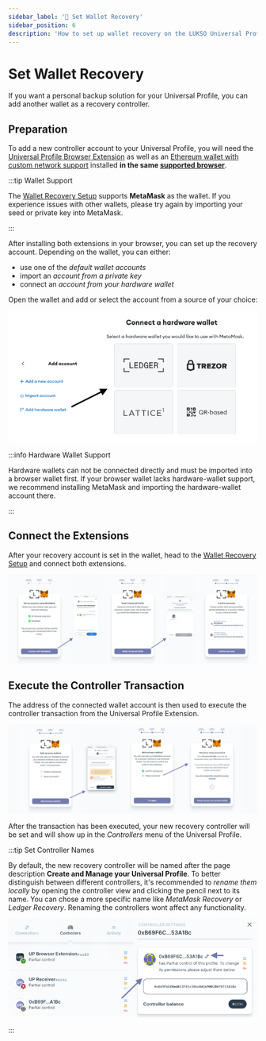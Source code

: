 ```yaml
---
sidebar_label: '👛 Set Wallet Recovery'
sidebar_position: 6
description: 'How to set up wallet recovery on the LUKSO Universal Profile Extension?'
---
```


# Set Wallet Recovery

If you want a personal backup solution for your Universal Profile, you can add another wallet as a recovery controller.

## Preparation

To add a new controller account to your Universal Profile, you will need the [Universal Profile Browser Extension](https://chromewebstore.google.com/detail/universal-profiles/abpickdkkbnbcoepogfhkhennhfhehfn) as well as an [Ethereum wallet with custom network support](../../general/wallet-support.md) installed **in the same [supported browser](../introduction.md#which-browsers-does-the-extension-support)**.

:::tip Wallet Support

The [Wallet Recovery Setup](https://my.universalprofile.cloud/3rd-party/add-recovery) supports **MetaMask** as the wallet. If you experience issues with other wallets, please try again by importing your seed or private key into MetaMask.

:::

After installing both extensions in your browser, you can set up the recovery account. Depending on the wallet, you can either:

- use one of the _default wallet accounts_
- import an _account from a private key_
- connect an _account from your hardware wallet_

Open the wallet and add or select the account from a source of your choice:

<div style={{textAlign: 'center'}}>

<img
    src="/img/extension/3rd-party-import.png"
    alt="3rd-party Account Import"
    width="600"
/>

</div>

:::info Hardware Wallet Support

Hardware wallets can not be connected directly and must be imported into a browser wallet first. If your browser wallet lacks hardware-wallet support, we recommend installing MetaMask and importing the hardware-wallet account there.

:::

## Connect the Extensions

After your recovery account is set in the wallet, head to the [Wallet Recovery Setup](https://my.universalprofile.cloud/3rd-party/add-recovery) and connect both extensions.

![Connect the Extensions](/img/extension/set-recovery-1.png)

## Execute the Controller Transaction

The address of the connected wallet account is then used to execute the controller transaction from the Universal Profile Extension.

![Execute the Controller Transaction](/img/extension/set-recovery-2.png)

After the transaction has been executed, your new recovery controller will be set and will show up in the _Controllers_ menu of the Universal Profile.

:::tip Set Controller Names

By default, the new recovery controller will be named after the page description **Create and Manage your Universal Profile**. To better distinguish between different controllers, it's recommended to _rename them locally_ by opening the controller view and clicking the pencil next to its name. You can chose a more specific name like _MetaMask Recovery_ or _Ledger Recovery_. Renaming the controllers wont affect any functionality.

<img
    src="/img/extension/controller-name.png"
    alt="Controller Name Change"
    width="600"
/>

:::
